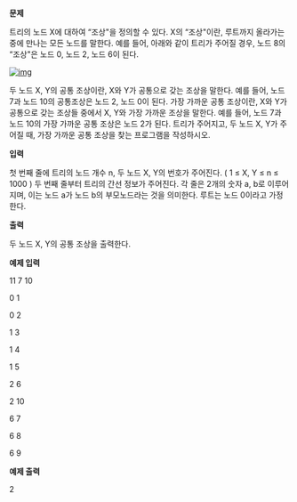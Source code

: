 **문제**

트리의 노드 X에 대하여 “조상"을 정의할 수 있다. X의 “조상"이란, 루트까지 올라가는 중에 만나는 모든 노드를 말한다. 예를 들어, 아래와 같이 트리가 주어질 경우, 노드 8의 “조상"은 노드 0, 노드 2, 노드 6이 된다.

[![img](https://postfiles.pstatic.net/MjAxOTEwMTRfMTM3/MDAxNTcwOTg0NDkxMjIx.JF2QPJZ7Rh2Ch_hbaeiVnrPMKYEzt9ndURltu5iSjF0g.g-k9dz7L14C9uTnN3ZATBHUXx1ZuRYzFcu1vrqet-Pgg.PNG.dhsin0468/image.png?type=w773)](https://blog.naver.com/PostView.nhn?blogId=dhsin0468&logNo=221676838177&categoryNo=36&parentCategoryNo=0&viewDate=&currentPage=1&postListTopCurrentPage=1&from=postList&userTopListOpen=true&userTopListCount=5&userTopListManageOpen=false&userTopListCurrentPage=1#)

두 노드 X, Y의 공통 조상이란, X와 Y가 공통으로 갖는 조상을 말한다. 예를 들어, 노드 7과 노드 10의 공통조상은 노드 2, 노드 0이 된다. 가장 가까운 공통 조상이란, X와 Y가 공통으로 갖는 조상들 중에서 X, Y와 가장 가까운 조상을 말한다. 예를 들어, 노드 7과 노드 10의 가장 가까운 공통 조상은 노드 2가 된다. 트리가 주어지고, 두 노드 X, Y가 주어질 때, 가장 가까운 공통 조상을 찾는 프로그램을 작성하시오.

 

**입력**

첫 번째 줄에 트리의 노드 개수 n, 두 노드 X, Y의 번호가 주어진다. ( 1 ≤ X, Y ≤ n ≤ 1000 ) 두 번째 줄부터 트리의 간선 정보가 주어진다. 각 줄은 2개의 숫자 a, b로 이루어지며, 이는 노드 a가 노드 b의 부모노드라는 것을 의미한다. 루트는 노드 0이라고 가정한다.  

**출력**

두 노드 X, Y의 공통 조상을 출력한다.

 

**예제 입력**

11 7 10

0 1

0 2

1 3

1 4

1 5

2 6

2 10

6 7

6 8

6 9

**예제 출력**

2